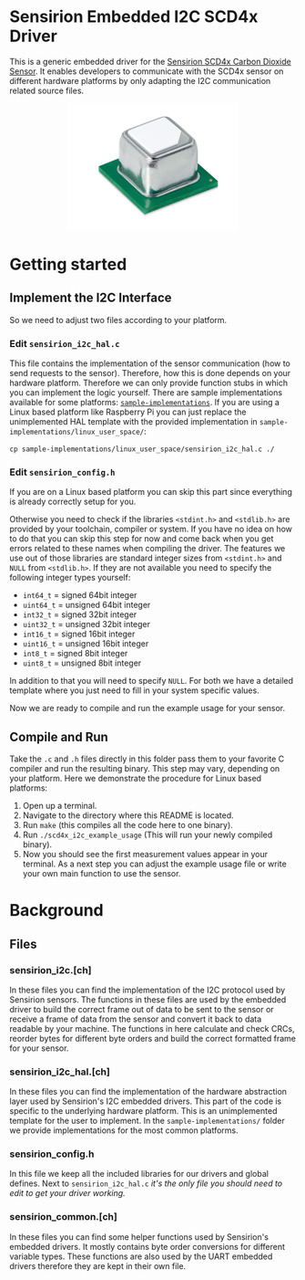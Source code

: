 # Sensirion Embedded I2C SCD4x Driver

This is a generic embedded driver for the [Sensirion SCD4x Carbon Dioxide Sensor](https://www.sensirion.com/scd4x/).
It enables developers to communicate with the SCD4x sensor on different hardware platforms by only adapting the I2C communication related source files.

[<center><img src="images/SCD4x.png" width="300px"></center>](https://sensirion.com/my-scd-ek)

# Getting started

## Implement the I2C Interface

So we need to adjust two files according to your platform.

### Edit `sensirion_i2c_hal.c`

This file contains the implementation of the sensor communication
(how to send requests to the sensor). Therefore, how this is done depends on your
hardware platform. Therefore we can only provide function stubs in which you
can implement the logic yourself. 
There are sample implementations available for some platforms: [`sample-implementations`](sample-implementations).
If you are using a Linux based platform like Raspberry Pi
you can just replace the unimplemented HAL template with the provided
implementation in `sample-implementations/linux_user_space/`:

```
cp sample-implementations/linux_user_space/sensirion_i2c_hal.c ./
```

### Edit `sensirion_config.h`

If you are on a Linux based platform you can skip this part since
everything is already correctly setup for you.

Otherwise you need to check if the libraries `<stdint.h>` and
`<stdlib.h>` are provided by your toolchain, compiler or system.
If you have no idea on how to do that you can skip this
step for now and come back when you get errors related to these names when 
compiling the driver.
The features we use out of those libraries are standard integer sizes
from `<stdint.h>` and `NULL` from `<stdlib.h>`. If they are not available
you need to specify the following integer types yourself:

* `int64_t` = signed 64bit integer
* `uint64_t` = unsigned 64bit integer
* `int32_t` = signed 32bit integer
* `uint32_t` = unsigned 32bit integer
* `int16_t` = signed 16bit integer
* `uint16_t` = unsigned 16bit integer
* `int8_t` = signed 8bit integer
* `uint8_t` = unsigned 8bit integer

In addition to that you will need to specify `NULL`.
For both we have a detailed template where you just need to fill in
your system specific values.

Now we are ready to compile and run the example usage for your sensor.

## Compile and Run

Take the `.c` and `.h` files directly in this folder pass them to your 
favorite C compiler and run the resulting binary.
This step may vary, depending on your platform. Here we demonstrate the 
procedure for Linux based platforms:

1. Open up a terminal.
2. Navigate to the directory where this README is located.
3. Run `make` (this compiles all the code here to one binary).
4. Run `./scd4x_i2c_example_usage` (This will run your newly compiled binary).
5. Now you should see the first measurement values appear in your terminal.
   As a next step you can adjust the example usage file or write your own
   main function to use the sensor.

# Background

## Files

### sensirion\_i2c.[ch]

In these files you can find the implementation of the I2C protocol used by Sensirion
sensors. The functions in these files are used by the embedded driver to build the
correct frame out of data to be sent to the sensor or receive a frame of data from
the sensor and convert it back to data readable by your machine. The functions in
here calculate and check CRCs, reorder bytes for different byte orders and build the
correct formatted frame for your sensor.

### sensirion\_i2c\_hal.[ch]

In these files you can find the implementation of the hardware abstraction layer used
by Sensirion's I2C embedded drivers. This part of the code is specific to the underlying
hardware platform. This is an unimplemented template for the user to implement.
In the `sample-implementations/` folder we provide implementations for the most common
platforms.

### sensirion\_config.h

In this file we keep all the included libraries for our drivers and global defines.
Next to `sensirion_i2c_hal.c` *it's the only file you should need to edit to get your
driver working.*

### sensirion\_common.[ch]

In these files you can find some helper functions used by Sensirion's embedded drivers.
It mostly contains byte order conversions for different variable types. These functions
are also used by the UART embedded drivers therefore they are kept in their own file.
